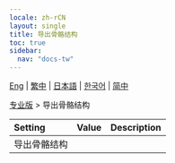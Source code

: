 ```yaml
---
locale: zh-rCN
layout: single
title: 导出骨骼结构
toc: true
sidebar:
  nav: "docs-tw"
---
```

[Eng](/dancexr/menu/2025.4/actor/export_bone_structure) | [繁中](/tw/dancexr/menu/2025.4/actor/export_bone_structure) | [日本語](/jp/dancexr/menu/2025.4/actor/export_bone_structure) | [한국어](/kr/dancexr/menu/2025.4/actor/export_bone_structure) | [简中](/zh/dancexr/menu/2025.4/actor/export_bone_structure)

[专业版](../menu#专业版) > 导出骨骼结构



| Setting | Value | Description |
| :--- | --- | :--- |
| 导出骨骼结构 || 
